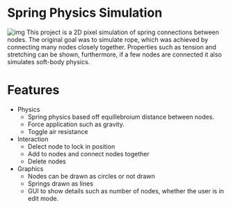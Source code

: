# Spring Physics Simulation
![img](https://i.imgur.com/PtxvkZT.png)
This project is a 2D pixel simulation of spring connections between nodes. The original goal was to simulate rope, which was achieved by connecting many nodes closely together. Properties such as tension and stretching can be shown, furthermore, if a few nodes are connected it also simulates soft-body physics.

# Features
- Physics
  - Spring physics based off equillebroium distance between nodes.
  - Force application such as gravity.
  - Toggle air resistance
- Interaction
  - Delect node to lock in position
  - Add to nodes and connect nodes together
  - Delete nodes 
- Graphics
  - Nodes can be drawn as circles or not drawn
  - Springs drawn as lines
  - GUI to show details such as number of nodes, whether the user is in edit mode.
